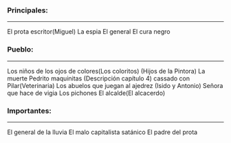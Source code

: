 ### Principales:
----
El prota escritor(Miguel)
La espia
El general
El cura negro

### Pueblo:
----
Los niños de los ojos de colores(Los coloritos) (Hijos de la Pintora)
La muerte
Pedrito maquinitas (Descripción capítulo 4) cassado con Pilar(Veterinaria)
Los abuelos que juegan al ajedrez (Isido y Antonio)
Señora que hace de vigia
Los pichones
El alcalde(El alcacerdo)

### Importantes:
----
El general de la lluvia
El malo capitalista satánico
El padre del prota


